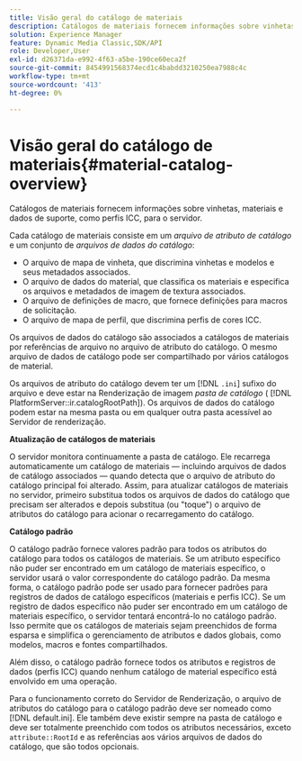 ```yaml
---
title: Visão geral do catálogo de materiais
description: Catálogos de materiais fornecem informações sobre vinhetas, materiais e dados de suporte, como perfis ICC, para o servidor.
solution: Experience Manager
feature: Dynamic Media Classic,SDK/API
role: Developer,User
exl-id: d26371da-e992-4f63-a5be-190ce60eca2f
source-git-commit: 8454991568374ecd1c4babdd3210250ea7988c4c
workflow-type: tm+mt
source-wordcount: '413'
ht-degree: 0%

---
```


# Visão geral do catálogo de materiais{#material-catalog-overview}

Catálogos de materiais fornecem informações sobre vinhetas, materiais e dados de suporte, como perfis ICC, para o servidor.

Cada catálogo de materiais consiste em um *arquivo de atributo de catálogo* e um conjunto de *arquivos de dados do catálogo*:

* O arquivo de mapa de vinheta, que discrimina vinhetas e modelos e seus metadados associados.
* O arquivo de dados do material, que classifica os materiais e especifica os arquivos e metadados de imagem de textura associados.
* O arquivo de definições de macro, que fornece definições para macros de solicitação.
* O arquivo de mapa de perfil, que discrimina perfis de cores ICC.

Os arquivos de dados do catálogo são associados a catálogos de materiais por referências de arquivo no arquivo de atributo do catálogo. O mesmo arquivo de dados de catálogo pode ser compartilhado por vários catálogos de material.

Os arquivos de atributo do catálogo devem ter um [!DNL `.ini`] sufixo do arquivo e deve estar na Renderização de imagem *pasta de catálogo* ( [!DNL PlatformServer::ir.catalogRootPath]). Os arquivos de dados do catálogo podem estar na mesma pasta ou em qualquer outra pasta acessível ao Servidor de renderização.

**Atualização de catálogos de materiais**

O servidor monitora continuamente a pasta de catálogo. Ele recarrega automaticamente um catálogo de materiais — incluindo arquivos de dados de catálogo associados — quando detecta que o arquivo de atributo do catálogo principal foi alterado. Assim, para atualizar catálogos de materiais no servidor, primeiro substitua todos os arquivos de dados do catálogo que precisam ser alterados e depois substitua (ou &quot;toque&quot;) o arquivo de atributos do catálogo para acionar o recarregamento do catálogo.

**Catálogo padrão**

O catálogo padrão fornece valores padrão para todos os atributos do catálogo para todos os catálogos de materiais. Se um atributo específico não puder ser encontrado em um catálogo de materiais específico, o servidor usará o valor correspondente do catálogo padrão. Da mesma forma, o catálogo padrão pode ser usado para fornecer padrões para registros de dados de catálogo específicos (materiais e perfis ICC). Se um registro de dados específico não puder ser encontrado em um catálogo de materiais específico, o servidor tentará encontrá-lo no catálogo padrão. Isso permite que os catálogos de materiais sejam preenchidos de forma esparsa e simplifica o gerenciamento de atributos e dados globais, como modelos, macros e fontes compartilhados.

Além disso, o catálogo padrão fornece todos os atributos e registros de dados (perfis ICC) quando nenhum catálogo de material específico está envolvido em uma operação.

Para o funcionamento correto do Servidor de Renderização, o arquivo de atributos do catálogo para o catálogo padrão deve ser nomeado como [!DNL default.ini]. Ele também deve existir sempre na pasta de catálogo e deve ser totalmente preenchido com todos os atributos necessários, exceto `attribute::RootId` e as referências aos vários arquivos de dados do catálogo, que são todos opcionais.

<!-- **See also**

`PlatformServer::ir.catalogRootPath` -->
